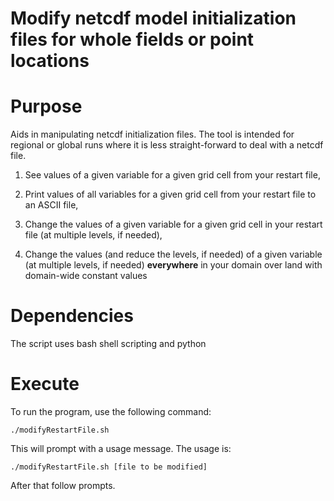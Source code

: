 Modify netcdf model initialization files for whole fields or point locations
========

# Purpose

Aids in manipulating netcdf initialization files. The tool is intended for regional or global runs where it is less straight-forward to deal with a netcdf file.

1. See values of a given variable for a given grid cell from your restart file,

2. Print values of all variables for a given grid cell from your restart file to an ASCII file,

3. Change the values of a given variable for a given grid cell in your restart file (at multiple levels, if needed),

4. Change the values (and reduce the levels, if needed) of a given variable (at multiple levels, if needed) **everywhere** in your domain over land with domain-wide constant values


# Dependencies

The script uses bash shell scripting and python

# Execute

To run the program, use the following command:

`./modifyRestartFile.sh`

This will prompt with a usage message. The usage is:

 `./modifyRestartFile.sh [file to be modified]`

 After that follow prompts.
